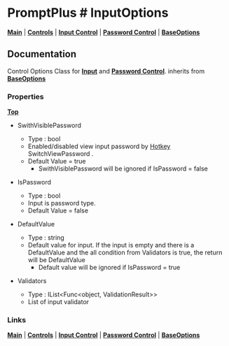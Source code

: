 # PromptPlus # InputOptions
[**Main**](index.md#help) | 
[**Controls**](index.md#apis) |
[**Input Control**](input) |
[**Password Control**](password) |
[**BaseOptions**](baseoptions)

## Documentation
Control Options Class for [**Input**](input) and [**Password Control**](password). inherits from [**BaseOptions**](baseoptions)

### Properties
[**Top**](#promptplus--inputoptions)

- SwithVisiblePassword
	- Type : bool
	- Enabled/disabled view input password by [Hotkey](index.md#hotkeys) SwitchViewPassword .
	- Default Value = true
        - SwithVisiblePassword will be ignored if IsPassword = false

- IsPassword   
	- Type : bool
	- Input is password type.
	- Default Value = false
	
- DefaultValue
  - Type : string
  - Default value for input. If the input is empty and there is a DefaultValue and the all condition from Validators is true, the return will be DefaultValue
    - Default value will be ignored if IsPassword = true

- Validators
  - Type : IList<Func<object, ValidationResult>>
  - List of input validator


### Links
[**Main**](index.md#help) | 
[**Controls**](index.md#apis) |
[**Input Control**](input) |
[**Password Control**](password) |
[**BaseOptions**](baseoptions)



